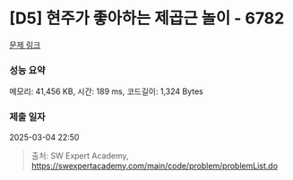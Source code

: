 # [D5] 현주가 좋아하는 제곱근 놀이 - 6782 

[문제 링크](https://swexpertacademy.com/main/code/problem/problemDetail.do?contestProbId=AWgqsAlKr9sDFAW0) 

### 성능 요약

메모리: 41,456 KB, 시간: 189 ms, 코드길이: 1,324 Bytes

### 제출 일자

2025-03-04 22:50



> 출처: SW Expert Academy, https://swexpertacademy.com/main/code/problem/problemList.do
